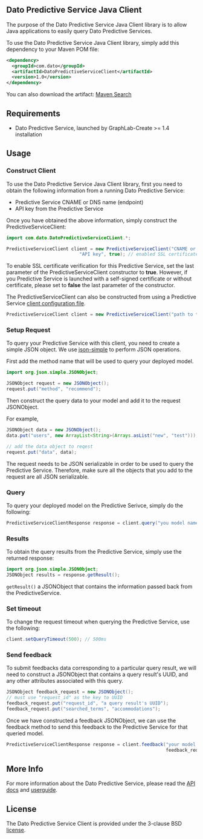 Dato Predictive Service Java Client
-----------------------------------

The purpose of the Dato Predictive Service Java Client library is to allow Java applications to easily query Dato Predictive Services.

To use the Dato Predictive Service Java Client library, simply add this dependency to your Maven POM file:
```xml
<dependency>
  <groupId>com.dato</groupId>
  <artifactId>DatoPredictiveServiceClient</artifactId>
  <version>1.0</version>
</dependency>
```

You can also download the artifact: [Maven Search](http://search.maven.org)

Requirements
------------

- Dato Predictive Service, launched by GraphLab-Create >= 1.4 installation

Usage
-----

### Construct Client

To use the Dato Predictive Service Java Client library, first you need to obtain the
following information from a running Dato Predictive Service:
* Predictive Service CNAME or DNS name (endpoint)
* API key from the Predictive Service

Once you have obtained the above information, simply construct the PredictiveServiceClient:
```java
import com.dato.DatoPredictiveServiceCLient.*;

PredictiveServiceClient client = new PredictiveServiceClient("CNAME or DNS name",
                           "API key", true); // enabled SSL certificate verification
``` 

To enable SSL certificate verification for this Predictive Service, set the last parameter
of the PredictiveServiceClient constructor to **true**. However, if you Predictive Service
is launched with a self-signed certificate or without certificate, please set to
**false** the last parameter of the constructor.

The PredictiveServiceClient can also be constructed from using a Predictive Service
[client configuration file](https://dato.com/products/create/docs/generated/graphlab.deploy.PredictiveService.save_client_config.html).
```java
PredictiveServiceClient client = new PredictiveServiceClient("path to the config file");
```

### Setup Request

To query your Predictive Service with this client, you need to create a simple JSON object. 
We use [json-simple](https://code.google.com/p/json-simple/) to perform JSON operations.

First add the method name that will be used to query your deployed model.
```java
import org.json.simple.JSONObject;

JSONObject request = new JSONObject();
request.put("method", "recommend");
```

Then construct the query data to your model and add it to the request JSONObject.

For example, 
```java
JSONObject data = new JSONObject();
data.put("users", new ArrayList<String>(Arrays.asList("new", "test")));

// add the data object to reqest
request.put("data", data);
```

The request needs to be JSON serializable in order to be used to query the Predictive Service.
Therefore, make sure all the objects that you add to the request are all JSON serializable.

### Query

To query your deployed model on the Predictive Serivce, simply do the following:
```java
PredictiveServiceClientResponse response = client.query("you model name here", request);
```

### Results

To obtain the query results from the Predictive Service, simply use the returned response:
```java
import org.json.simple.JSONObject;
JSONObject results = response.getResult();
```

``getResult()`` a JSONObject that contains the information passed back from the PredictiveService.

### Set timeout

To change the request timeout when querying the Predictive Service, use the following:
```java
client.setQueryTimeout(500); // 500ms
```

### Send feedback

To submit feedbacks data corresponding to a particular query result, we will need to construct
a JSONObject that contains a query result's UUID, and any other attributes associated with this
query. 

```java
JSONObject feedback_request = new JSONObject();
// must use "request_id" as the key to UUID
feedback_request.put("request_id", "a query result's UUID");
feedback_request.put("searched_terms", "accommodations");
```

Once we have constructed a feedback JSONObject, we can use the feedback method to send
this feedback to the Predictive Service for that queried model.
```java
PredictiveServiceClientResponse response = client.feedback("your model name", 
                                                           feedback_request);
```

More Info
---------

For more information about the Dato Predictive Service, please read
the [API docs](https://dato.com/products/create/docs/generated/graphlab.deploy.PredictiveService.html)
and [userguide](https://dato.com/learn/userguide/deployment/pred-getting-started.html).

License
-------

The Dato Predictive Service Client is provided under the 3-clause BSD [license](LICENSE).
